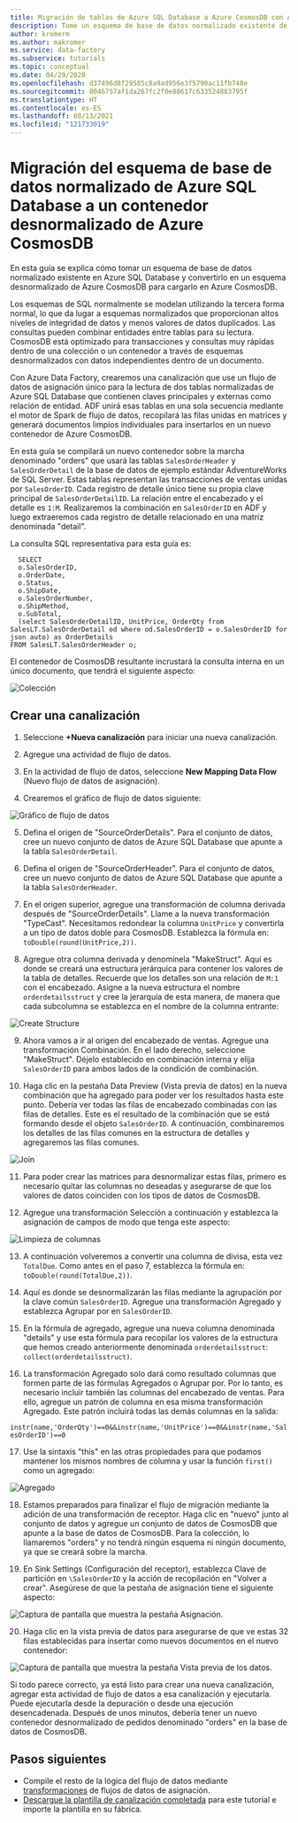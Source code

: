 ```yaml
---
title: Migración de tablas de Azure SQL Database a Azure CosmosDB con Azure Data Factory
description: Tome un esquema de base de datos normalizado existente de Azure SQL Database y mígrelo a un contenedor desnormalizado de Azure CosmosDB con Azure Data Factory.
author: kromerm
ms.author: makromer
ms.service: data-factory
ms.subservice: tutorials
ms.topic: conceptual
ms.date: 04/29/2020
ms.openlocfilehash: d37496d8f29585c8a9ad956e3f5790ac11fb748e
ms.sourcegitcommit: 0046757af1da267fc2f0e88617c633524883795f
ms.translationtype: HT
ms.contentlocale: es-ES
ms.lasthandoff: 08/13/2021
ms.locfileid: "121733019"
---
```

# <a name="migrate-normalized-database-schema-from-azure-sql-database-to-azure-cosmosdb-denormalized-container"></a>Migración del esquema de base de datos normalizado de Azure SQL Database a un contenedor desnormalizado de Azure CosmosDB

En esta guía se explica cómo tomar un esquema de base de datos normalizado existente en Azure SQL Database y convertirlo en un esquema desnormalizado de Azure CosmosDB para cargarlo en Azure CosmosDB.

Los esquemas de SQL normalmente se modelan utilizando la tercera forma normal, lo que da lugar a esquemas normalizados que proporcionan altos niveles de integridad de datos y menos valores de datos duplicados. Las consultas pueden combinar entidades entre tablas para su lectura. CosmosDB está optimizado para transacciones y consultas muy rápidas dentro de una colección o un contenedor a través de esquemas desnormalizados con datos independientes dentro de un documento.

Con Azure Data Factory, crearemos una canalización que use un flujo de datos de asignación único para la lectura de dos tablas normalizadas de Azure SQL Database que contienen claves principales y externas como relación de entidad. ADF unirá esas tablas en una sola secuencia mediante el motor de Spark de flujo de datos, recopilará las filas unidas en matrices y generará documentos limpios individuales para insertarlos en un nuevo contenedor de Azure CosmosDB.

En esta guía se compilará un nuevo contenedor sobre la marcha denominado "orders" que usará las tablas ```SalesOrderHeader``` y ```SalesOrderDetail``` de la base de datos de ejemplo estándar AdventureWorks de SQL Server. Estas tablas representan las transacciones de ventas unidas por ```SalesOrderID```. Cada registro de detalle único tiene su propia clave principal de ```SalesOrderDetailID```. La relación entre el encabezado y el detalle es ```1:M```. Realizaremos la combinación en ```SalesOrderID``` en ADF y luego extraeremos cada registro de detalle relacionado en una matriz denominada "detail".

La consulta SQL representativa para esta guía es:

```
  SELECT
  o.SalesOrderID,
  o.OrderDate,
  o.Status,
  o.ShipDate,
  o.SalesOrderNumber,
  o.ShipMethod,
  o.SubTotal,
  (select SalesOrderDetailID, UnitPrice, OrderQty from SalesLT.SalesOrderDetail od where od.SalesOrderID = o.SalesOrderID for json auto) as OrderDetails
FROM SalesLT.SalesOrderHeader o;
```

El contenedor de CosmosDB resultante incrustará la consulta interna en un único documento, que tendrá el siguiente aspecto:

![Colección](media/data-flow/cosmosb3.png)

## <a name="create-a-pipeline"></a>Crear una canalización

1. Seleccione **+Nueva canalización** para iniciar una nueva canalización.

2. Agregue una actividad de flujo de datos.

3. En la actividad de flujo de datos, seleccione **New Mapping Data Flow** (Nuevo flujo de datos de asignación).

4. Crearemos el gráfico de flujo de datos siguiente:

![Gráfico de flujo de datos](media/data-flow/cosmosb1.png)

5. Defina el origen de "SourceOrderDetails". Para el conjunto de datos, cree un nuevo conjunto de datos de Azure SQL Database que apunte a la tabla ```SalesOrderDetail```.

6. Defina el origen de "SourceOrderHeader". Para el conjunto de datos, cree un nuevo conjunto de datos de Azure SQL Database que apunte a la tabla ```SalesOrderHeader```.

7. En el origen superior, agregue una transformación de columna derivada después de "SourceOrderDetails". Llame a la nueva transformación "TypeCast". Necesitamos redondear la columna ```UnitPrice``` y convertirla a un tipo de datos doble para CosmosDB. Establezca la fórmula en: ```toDouble(round(UnitPrice,2))```.

8. Agregue otra columna derivada y denomínela "MakeStruct". Aquí es donde se creará una estructura jerárquica para contener los valores de la tabla de detalles. Recuerde que los detalles son una relación de ```M:1``` con el encabezado. Asigne a la nueva estructura el nombre ```orderdetailsstruct``` y cree la jerarquía de esta manera, de manera que cada subcolumna se establezca en el nombre de la columna entrante:

![Create Structure](media/data-flow/cosmosb9.png)

9. Ahora vamos a ir al origen del encabezado de ventas. Agregue una transformación Combinación. En el lado derecho, seleccione "MakeStruct". Déjelo establecido en combinación interna y elija ```SalesOrderID``` para ambos lados de la condición de combinación.

10. Haga clic en la pestaña Data Preview (Vista previa de datos) en la nueva combinación que ha agregado para poder ver los resultados hasta este punto. Debería ver todas las filas de encabezado combinadas con las filas de detalles. Este es el resultado de la combinación que se está formando desde el objeto ```SalesOrderID```. A continuación, combinaremos los detalles de las filas comunes en la estructura de detalles y agregaremos las filas comunes.

![Join](media/data-flow/cosmosb4.png)

11. Para poder crear las matrices para desnormalizar estas filas, primero es necesario quitar las columnas no deseadas y asegurarse de que los valores de datos coinciden con los tipos de datos de CosmosDB.

12. Agregue una transformación Selección a continuación y establezca la asignación de campos de modo que tenga este aspecto:

![Limpieza de columnas](media/data-flow/cosmosb5.png)

13. A continuación volveremos a convertir una columna de divisa, esta vez ```TotalDue```. Como antes en el paso 7, establezca la fórmula en: ```toDouble(round(TotalDue,2))```.

14. Aquí es donde se desnormalizarán las filas mediante la agrupación por la clave común ```SalesOrderID```. Agregue una transformación Agregado y establezca Agrupar por en ```SalesOrderID```.

15. En la fórmula de agregado, agregue una nueva columna denominada "details" y use esta fórmula para recopilar los valores de la estructura que hemos creado anteriormente denominada ```orderdetailsstruct```: ```collect(orderdetailsstruct)```.

16. La transformación Agregado solo dará como resultado columnas que formen parte de las fórmulas Agregados o Agrupar por. Por lo tanto, es necesario incluir también las columnas del encabezado de ventas. Para ello, agregue un patrón de columna en esa misma transformación Agregado. Este patrón incluirá todas las demás columnas en la salida:

```instr(name,'OrderQty')==0&&instr(name,'UnitPrice')==0&&instr(name,'SalesOrderID')==0```

17. Use la sintaxis "this" en las otras propiedades para que podamos mantener los mismos nombres de columna y usar la función ```first()``` como un agregado:

![Agregado](media/data-flow/cosmosb6.png)

18. Estamos preparados para finalizar el flujo de migración mediante la adición de una transformación de receptor. Haga clic en "nuevo" junto al conjunto de datos y agregue un conjunto de datos de CosmosDB que apunte a la base de datos de CosmosDB. Para la colección, lo llamaremos "orders" y no tendrá ningún esquema ni ningún documento, ya que se creará sobre la marcha.

19. En Sink Settings (Configuración del receptor), establezca Clave de partición en ```\SalesOrderID``` y la acción de recopilación en "Volver a crear". Asegúrese de que la pestaña de asignación tiene el siguiente aspecto:

![Captura de pantalla que muestra la pestaña Asignación.](media/data-flow/cosmosb7.png)

20. Haga clic en la vista previa de datos para asegurarse de que ve estas 32 filas establecidas para insertar como nuevos documentos en el nuevo contenedor:

![Captura de pantalla que muestra la pestaña Vista previa de los datos.](media/data-flow/cosmosb8.png)

Si todo parece correcto, ya está listo para crear una nueva canalización, agregar esta actividad de flujo de datos a esa canalización y ejecutarla. Puede ejecutarla desde la depuración o desde una ejecución desencadenada. Después de unos minutos, debería tener un nuevo contenedor desnormalizado de pedidos denominado "orders" en la base de datos de CosmosDB.

## <a name="next-steps"></a>Pasos siguientes

* Compile el resto de la lógica del flujo de datos mediante [transformaciones](concepts-data-flow-overview.md) de flujos de datos de asignación.
* [Descargue la plantilla de canalización completada](https://github.com/kromerm/adfdataflowdocs/blob/master/sampledata/SQL%20Orders%20to%20CosmosDB.zip) para este tutorial e importe la plantilla en su fábrica.
